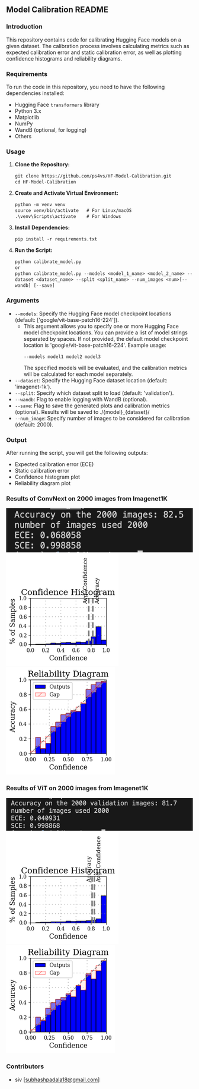 ## Model Calibration README

### Introduction
This repository contains code for calibrating Hugging Face models on a given dataset. The calibration process involves calculating metrics such as expected calibration error and static calibration error, as well as plotting confidence histograms and reliability diagrams.

### Requirements
To run the code in this repository, you need to have the following dependencies installed:
- Hugging Face `transformers` library
- Python 3.x
- Matplotlib
- NumPy
- WandB (optional, for logging)
- Others

### Usage
1. **Clone the Repository:**
   ```
   git clone https://github.com/ps4vs/HF-Model-Calibration.git
   cd HF-Model-Calibration
   ```

2. **Create and Activate Virtual Environment:**
   ```
   python -m venv venv
   source venv/bin/activate   # For Linux/macOS
   .\venv\Scripts\activate    # For Windows
   ```

3. **Install Dependencies:**
   ```
   pip install -r requirements.txt
   ```

4. **Run the Script:**
   ```
   python calibrate_model.py
   or 
   python calibrate_model.py --models <model_1_name> <model_2_name> --dataset <dataset_name> --split <split_name> --num_images <num>[--wandb] [--save]
   ```

### Arguments
- `--models`: Specify the Hugging Face model checkpoint locations (default: ['google/vit-base-patch16-224']).
  - This argument allows you to specify one or more Hugging Face model checkpoint locations. You can provide a list of model strings separated by spaces. If not provided, the default model checkpoint location is 'google/vit-base-patch16-224'. Example usage:
    ```
    --models model1 model2 model3
    ```
    The specified models will be evaluated, and the calibration metrics will be calculated for each model separately.
- `--dataset`: Specify the Hugging Face dataset location (default: 'imagenet-1k').
- `--split`: Specify which dataset split to load (default: 'validation').
- `--wandb`: Flag to enable logging with WandB (optional).
- `--save`: Flag to save the generated plots and calibration metrics (optional). Results will be saved to ./{model}_{dataset}/
- `--num_image`: Specify number of images to be considered for calibration (default: 2000).

### Output
After running the script, you will get the following outputs:
- Expected calibration error (ECE)
- Static calibration error
- Confidence histogram plot
- Reliability diagram plot

### Results of ConvNext on 2000 images from Imagenet1K
![Results](./facebook/convnext-tiny-224_imagenet-1k/image.png)
![Confidence Histogram](./facebook/convnext-tiny-224_imagenet-1k/conf_histogram_test.png)
![Reliability Diagram](./facebook/convnext-tiny-224_imagenet-1k/rel_diagram_test.png)

### Results of ViT on 2000 images from Imagenet1K
![Results](./google/vit-base-patch16-224_imagenet-1k/image.png)
![Confidence Histogram](./google/vit-base-patch16-224_imagenet-1k/conf_histogram_test.png)
![Reliability Diagram](./google/vit-base-patch16-224_imagenet-1k/rel_diagram_test.png)

### Contributors
- siv [subhashpadala18@gmail.com]